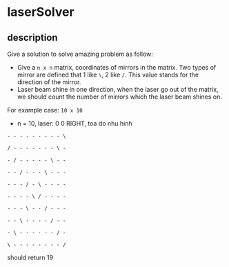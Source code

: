 # laserSolver
## description
Give a solution to solve amazing problem as follow:

* Give a `n x n` matrix, coordinates of mirrors in the matrix. Two types of mirror are defined that 1 like `\`, 2 like `/`.
This value stands for the direction of the mirror.
* Laser beam shine in one direction, when the laser go out of the matrix, we should count the number of mirrors which 
the laser beam shines on. 

For example case: `10 x 10`

* n = 10, laser: 0 0 RIGHT, toa do nhu hinh

`- - - - - - - - - \`

`/ - - - - - - - \ -`

`- / - - - - - \ - -`

`- - / - - - \ - - -`

`- - - / - \ - - - -`

`- - - - \ / - - - -`

`- - - \ - - / - - -`

`- - \ - - - - / - -`

`- \ - - - - - - / -`

`\ - - - - - - - - /`

should return 19

